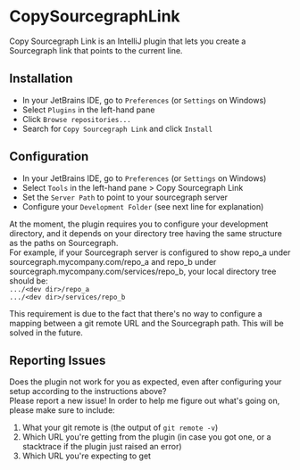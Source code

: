 # CopySourcegraphLink

Copy Sourcegraph Link is an IntelliJ plugin that lets you create a Sourcegraph link that points to the current line.

## Installation

- In your JetBrains IDE, go to `Preferences` (or `Settings` on Windows)
- Select `Plugins` in the left-hand pane
- Click `Browse repositories...`
- Search for `Copy Sourcegraph Link` and click `Install`

## Configuration

- In your JetBrains IDE, go to `Preferences` (or `Settings` on Windows)
- Select `Tools` in the left-hand pane > Copy Sourcegraph Link
- Set the `Server Path` to point to your sourcegraph server
- Configure your `Development Folder` (see next line for explanation)

At the moment, the plugin requires you to configure your development directory, and it depends on your directory tree having the same structure as the paths on Sourcegraph.  
For example, if your Sourcegraph server is configured to show repo_a under sourcegraph.mycompany.com/repo_a and repo_b under sourcegraph.mycompany.com/services/repo_b, your local directory tree should be:  
`.../<dev dir>/repo_a`  
`.../<dev dir>/services/repo_b`  

This requirement is due to the fact that there's no way to configure a mapping between a git remote URL and the Sourcegraph path. This will be solved in the future.

## Reporting Issues

Does the plugin not work for you as expected, even after configuring your setup according to the instructions above?  
Please report a new issue! In order to help me figure out what's going on, please make sure to include:  
1. What your git remote is (the output of `git remote -v`)
2. Which URL you're getting from the plugin (in case you got one, or a stacktrace if the plugin just raised an error)
3. Which URL you're expecting to get
